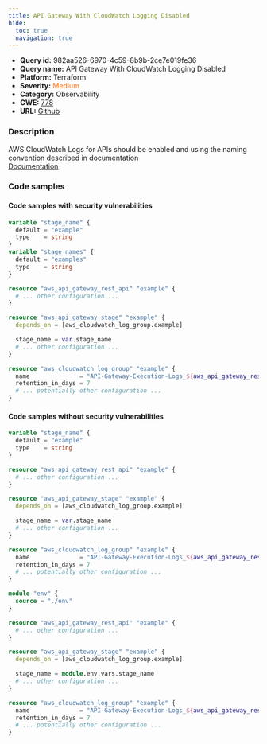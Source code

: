 ```yaml
---
title: API Gateway With CloudWatch Logging Disabled
hide:
  toc: true
  navigation: true
---
```


<style>
  .highlight .hll {
    background-color: #ff171742;
  }
  .md-content {
    max-width: 1100px;
    margin: 0 auto;
  }
</style>

-   **Query id:** 982aa526-6970-4c59-8b9b-2ce7e019fe36
-   **Query name:** API Gateway With CloudWatch Logging Disabled
-   **Platform:** Terraform
-   **Severity:** <span style="color:#ff7213">Medium</span>
-   **Category:** Observability
-   **CWE:** <a href="https://cwe.mitre.org/data/definitions/778.html" onclick="newWindowOpenerSafe(event, 'https://cwe.mitre.org/data/definitions/778.html')">778</a>
-   **URL:** [Github](https://github.com/Checkmarx/kics/tree/master/assets/queries/terraform/aws/api_gateway_with_cloudwatch_logging_disabled)

### Description
AWS CloudWatch Logs for APIs should be enabled and using the naming convention described in documentation<br>
[Documentation](https://registry.terraform.io/providers/hashicorp/aws/latest/docs/resources/api_gateway_stage#managing-the-api-logging-cloudwatch-log-group)

### Code samples
#### Code samples with security vulnerabilities
```tf title="Positive test num. 1 - tf file" hl_lines="14"
variable "stage_name" {
  default = "example"
  type    = string
}
variable "stage_names" {
  default = "examples"
  type    = string
}

resource "aws_api_gateway_rest_api" "example" {
  # ... other configuration ...
}

resource "aws_api_gateway_stage" "example" {
  depends_on = [aws_cloudwatch_log_group.example]

  stage_name = var.stage_name
  # ... other configuration ...
}

resource "aws_cloudwatch_log_group" "example" {
  name              = "API-Gateway-Execution-Logs_${aws_api_gateway_rest_api.example.id}/${var.stage_names}"
  retention_in_days = 7
  # ... potentially other configuration ...
}

```


#### Code samples without security vulnerabilities
```tf title="Negative test num. 1 - tf file"
variable "stage_name" {
  default = "example"
  type    = string
}

resource "aws_api_gateway_rest_api" "example" {
  # ... other configuration ...
}

resource "aws_api_gateway_stage" "example" {
  depends_on = [aws_cloudwatch_log_group.example]

  stage_name = var.stage_name
  # ... other configuration ...
}

resource "aws_cloudwatch_log_group" "example" {
  name              = "API-Gateway-Execution-Logs_${aws_api_gateway_rest_api.example.id}/${var.stage_name}"
  retention_in_days = 7
  # ... potentially other configuration ...
}

```
```tf title="Negative test num. 2 - tf file"
module "env" {
  source = "./env"
}

resource "aws_api_gateway_rest_api" "example" {
  # ... other configuration ...
}

resource "aws_api_gateway_stage" "example" {
  depends_on = [aws_cloudwatch_log_group.example]

  stage_name = module.env.vars.stage_name
  # ... other configuration ...
}

resource "aws_cloudwatch_log_group" "example" {
  name              = "API-Gateway-Execution-Logs_${aws_api_gateway_rest_api.example.id}/${module.env.vars.stage_name}"
  retention_in_days = 7
  # ... potentially other configuration ...
}

```
